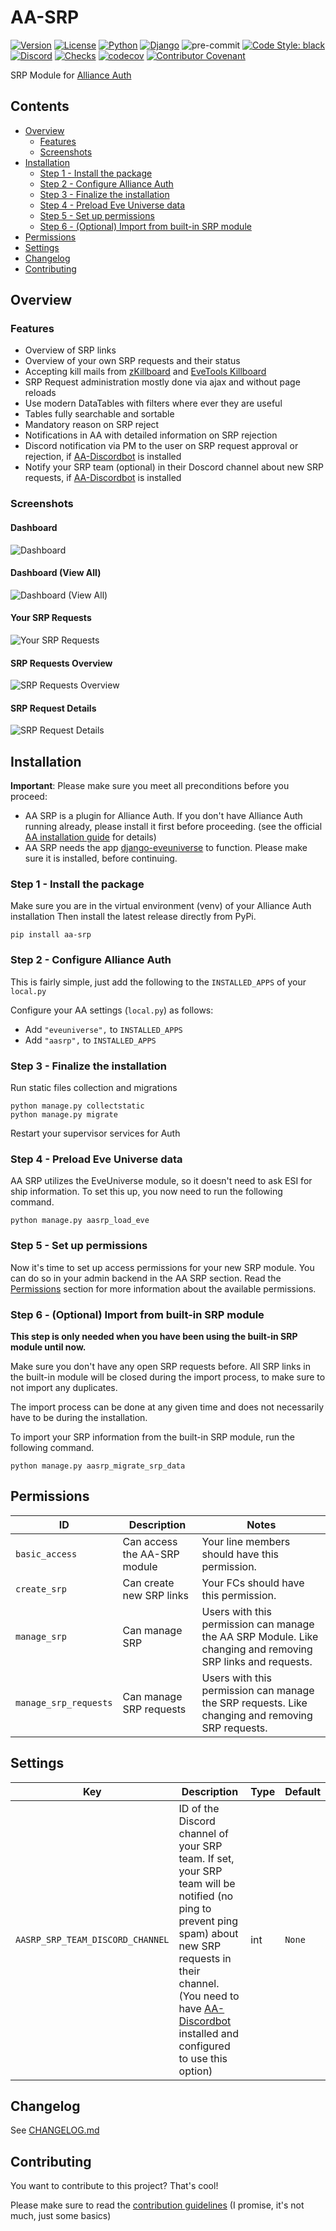 # AA-SRP

[![Version](https://img.shields.io/pypi/v/aa-srp?label=release)](https://pypi.org/project/aa-srp/)
[![License](https://img.shields.io/github/license/ppfeufer/aa-srp)](https://github.com/ppfeufer/aa-srp/blob/master/LICENSE)
[![Python](https://img.shields.io/pypi/pyversions/aa-srp)](https://pypi.org/project/aa-srp/)
[![Django](https://img.shields.io/pypi/djversions/aa-srp?label=django)](https://pypi.org/project/aa-srp/)
![pre-commit](https://img.shields.io/badge/pre--commit-enabled-brightgreen?logo=pre-commit&logoColor=white)
[![Code Style: black](https://img.shields.io/badge/code%20style-black-000000.svg)](http://black.readthedocs.io/en/latest/)
[![Discord](https://img.shields.io/discord/790364535294132234?label=discord)](https://discord.gg/zmh52wnfvM)
[![Checks](https://github.com/ppfeufer/aa-srp/actions/workflows/automated-checks.yml/badge.svg)](https://github.com/ppfeufer/aa-srp/actions/workflows/automated-checks.yml)
[![codecov](https://codecov.io/gh/ppfeufer/aa-srp/branch/master/graph/badge.svg?token=D63TU2TBIW)](https://codecov.io/gh/ppfeufer/aa-srp)
[![Contributor Covenant](https://img.shields.io/badge/Contributor%20Covenant-2.1-4baaaa.svg)](https://github.com/ppfeufer/aa-srp/blob/master/CODE_OF_CONDUCT.md)


SRP Module for [Alliance Auth](https://gitlab.com/allianceauth/allianceauth)


## Contents

- [Overview](#overview)
    - [Features](#features)
    - [Screenshots](#screenshots)
- [Installation](#overview)
    - [Step 1 - Install the package](#step-1---install-the-package)
    - [Step 2 - Configure Alliance Auth](#step-2---configure-alliance-auth)
    - [Step 3 - Finalize the installation](#step-3---finalize-the-installation)
    - [Step 4 - Preload Eve Universe data](#step-4---preload-eve-universe-data)
    - [Step 5 - Set up permissions](#step-5---set-up-permissions)
    - [Step 6 - (Optional) Import from built-in SRP module](#step-6---optional-import-from-built-in-srp-module)
- [Permissions](#permissions)
- [Settings](#settings)
- [Changelog](#changelog)
- [Contributing](#contributing)


## Overview

### Features

- Overview of SRP links
- Overview of your own SRP requests and their status
- Accepting kill mails from [zKillboard](https://zkillboard.com/) and
  [EveTools Killboard](https://kb.evetools.org/)
- SRP Request administration mostly done via ajax and without page reloads
- Use modern DataTables with filters where ever they are useful
- Tables fully searchable and sortable
- Mandatory reason on SRP reject
- Notifications in AA with detailed information on SRP rejection
- Discord notification via PM to the user on SRP request approval or rejection, if
  [AA-Discordbot](https://github.com/pvyParts/allianceauth-discordbot) is installed
- Notify your SRP team (optional) in their Doscord channel about new SRP requests, if
  [AA-Discordbot](https://github.com/pvyParts/allianceauth-discordbot) is installed


### Screenshots

#### Dashboard
![Dashboard](https://raw.githubusercontent.com/ppfeufer/aa-srp/master/aasrp/images/aa-srp-dashboard.jpg)


#### Dashboard (View All)
![Dashboard (View All)](https://raw.githubusercontent.com/ppfeufer/aa-srp/master/aasrp/images/aa-srp-dashboard-view-all.jpg)


#### Your SRP Requests
![Your SRP Requests](https://raw.githubusercontent.com/ppfeufer/aa-srp/master/aasrp/images/aa-srp-your-requests.jpg)


#### SRP Requests Overview
![SRP Requests Overview](https://raw.githubusercontent.com/ppfeufer/aa-srp/master/aasrp/images/aa-srp-requests-overview.jpg)


#### SRP Request Details
![SRP Request Details](https://raw.githubusercontent.com/ppfeufer/aa-srp/master/aasrp/images/aa-srp-request-details.jpg)


## Installation

**Important**: Please make sure you meet all preconditions before you proceed:

- AA SRP is a plugin for Alliance Auth. If you don't have Alliance Auth running
  already, please install it first before proceeding. (see the official
  [AA installation guide](https://allianceauth.readthedocs.io/en/latest/installation/allianceauth.html) for details)
- AA SRP needs the app [django-eveuniverse](https://gitlab.com/ErikKalkoken/django-eveuniverse)
  to function. Please make sure it is installed, before continuing.


### Step 1 - Install the package

Make sure you are in the virtual environment (venv) of your Alliance Auth
installation Then install the latest release directly from PyPi.

```shell
pip install aa-srp
```


### Step 2 - Configure Alliance Auth

This is fairly simple, just add the following to the `INSTALLED_APPS` of your `local.py`

Configure your AA settings (`local.py`) as follows:

- Add `"eveuniverse",` to `INSTALLED_APPS`
- Add `"aasrp",` to `INSTALLED_APPS`


### Step 3 - Finalize the installation

Run  static files collection and migrations

```shell
python manage.py collectstatic
python manage.py migrate
```

Restart your supervisor services for Auth


### Step 4 - Preload Eve Universe data

AA SRP utilizes the EveUniverse module, so it doesn't need to ask ESI for ship
information. To set this up, you now need to run the following command.

```shell
python manage.py aasrp_load_eve
```

### Step 5 - Set up permissions

Now it's time to set up access permissions for your new SRP module. You can do so in
your admin backend in the AA SRP section. Read the [Permissions](#permissions)
section for more information about the available permissions.


### Step 6 - (Optional) Import from built-in SRP module

**This step is only needed when you have been using the built-in SRP module until now.**

Make sure you don't have any open SRP requests before. All SRP links in the built-in
module will be closed during the import process, to make sure to not import any
duplicates.

The import process can be done at any given time and does not necessarily have to be
during the installation.

To import your SRP information from the built-in SRP module, run the following command.

```shell
python manage.py aasrp_migrate_srp_data
```


## Permissions

| ID                    | Description                  | Notes                                                                                                       |
|-----------------------|------------------------------|-------------------------------------------------------------------------------------------------------------|
| `basic_access`        | Can access the AA-SRP module | Your line members should have this permission.                                                              |
| `create_srp`          | Can create new SRP links     | Your FCs should have this permission.                                                                       |
| `manage_srp`          | Can manage SRP               | Users with this permission can manage the AA SRP Module. Like changing and removing SRP links and requests. |
| `manage_srp_requests` | Can manage SRP requests      | Users with this permission can manage the SRP requests. Like changing and removing SRP requests.            |


## Settings

| Key | Description | Type | Default |
|-----|-------------|------|---------|
| `AASRP_SRP_TEAM_DISCORD_CHANNEL` | ID of the Discord channel of your SRP team. If set, your SRP team will be notified (no ping to prevent ping spam) about new SRP requests in their channel. (You need to have [AA-Discordbot](https://github.com/pvyParts/allianceauth-discordbot) installed and configured to use this option) | int | `None` |


## Changelog

See [CHANGELOG.md](CHANGELOG.md)


## Contributing

You want to contribute to this project? That's cool!

Please make sure to read the [contribution guidelines](CONTRIBUTING.md)
(I promise, it's not much, just some basics)
